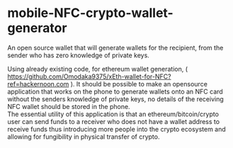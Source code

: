 # mobile-NFC-crypto-wallet-generator
An open source wallet that will generate wallets for the recipient, from the sender who has zero knowledge of private keys. 

Using already existing code, for ethereum wallet generation,  ( https://github.com/Omodaka9375/xEth-wallet-for-NFC?ref=hackernoon.com ). 
It should be possible to make an opensource application that works on the phone to generate wallets onto an NFC card without the senders knowledge of private keys, no details of the receiving NFC wallet should be stored in the phone.   
The essential utility of this application is that an ethereum/bitcoin/crypto user can send funds to a receiver who does not have a wallet address to receive funds thus introducing more people into the crypto ecosystem and allowing for fungibility in physical transfer of crypto. 
